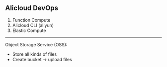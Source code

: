 ## Alicloud DevOps
1. Function Compute
2. Alicloud CLI (aliyun)
3. Elastic Compute 
---
Object Storage Service (OSS):
- Store all kinds of files
- Create bucket -> upload files
